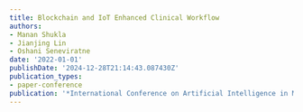 ```yaml
---
title: Blockchain and IoT Enhanced Clinical Workflow
authors:
- Manan Shukla
- Jianjing Lin
- Oshani Seneviratne
date: '2022-01-01'
publishDate: '2024-12-28T21:14:43.087430Z'
publication_types:
- paper-conference
publication: '*International Conference on Artificial Intelligence in Medicine*'
---
```

